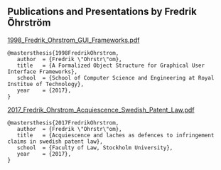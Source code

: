 ## Publications and Presentations by Fredrik Öhrström

[1998_Fredrik_Ohrstrom_GUI_Frameworks.pdf](1998_Fredrik_Ohrstrom_GUI_Frameworks.pdf)

```
@mastersthesis{1998FredrikOhrstrom,
   author  = {Fredrik \"Ohrstr\"om},
   title   = {A Formalized Object Structure for Graphical User Interface Frameworks},
   school  = {School of Computer Science and Engineering at Royal Institue of Technology},
   year    = {2017},
}
```

[2017_Fredrik_Ohrstrom_Acquiescence_Swedish_Patent_Law.pdf](2017_Fredrik_Ohrstrom_Acquiescence_Swedish_Patent_Law.pdf)

```
@mastersthesis{2017FredrikOhrstrom,
   author  = {Fredrik \"Ohrstr\"om},
   title   = {Acquiescence and laches as defences to infringement claims in swedish patent law},
   school  = {Faculty of Law, Stockholm University},
   year    = {2017},
}
```
